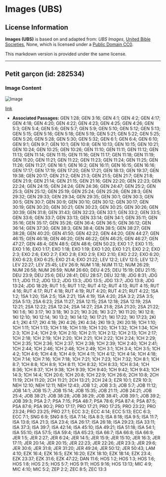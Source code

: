 # Images (UBS)

## License Information

**Images (UBS)** is based on and adapted from: _UBS Images_, [United Bible Societies](https://unitedbiblesocieties.org/), None, which is licensed under a [Public Domain CC0](https://creativecommons.org/public-domain/cc0/).

This markdown version is provided under the same license.



--------------------------------

## Petit garçon (id: 282534)

### Image Content

![Image](https://cdn.aquifer.bible/aquifer-content/resources/Media/WEB-0049_baby_boy.jpg)

[link](https://cdn.aquifer.bible/aquifer-content/resources/Media/WEB-0049_baby_boy.jpg)

* **Associated Passages:** GEN 1:28; GEN 3:16; GEN 4:1; GEN 4:2; GEN 4:17; GEN 4:18; GEN 4:20; GEN 4:22; GEN 4:23; GEN 4:25; GEN 4:26; GEN 5:3; GEN 5:4; GEN 5:6; GEN 5:7; GEN 5:9; GEN 5:10; GEN 5:12; GEN 5:13; GEN 5:15; GEN 5:16; GEN 5:18; GEN 5:19; GEN 5:21; GEN 5:22; GEN 5:25; GEN 5:26; GEN 5:28; GEN 5:30; GEN 5:32; GEN 6:1; GEN 6:4; GEN 6:10; GEN 9:1; GEN 9:7; GEN 10:1; GEN 10:8; GEN 10:13; GEN 10:15; GEN 10:21; GEN 10:24; GEN 10:25; GEN 10:26; GEN 11:10; GEN 11:11; GEN 11:12; GEN 11:13; GEN 11:14; GEN 11:15; GEN 11:16; GEN 11:17; GEN 11:18; GEN 11:19; GEN 11:20; GEN 11:21; GEN 11:22; GEN 11:23; GEN 11:24; GEN 11:25; GEN 11:26; GEN 11:27; GEN 16:1; GEN 16:2; GEN 16:11; GEN 16:15; GEN 16:16; GEN 17:17; GEN 17:19; GEN 17:20; GEN 17:21; GEN 18:13; GEN 19:37; GEN 19:38; GEN 20:17; GEN 21:2; GEN 21:3; GEN 21:5; GEN 21:7; GEN 21:8; GEN 21:9; GEN 21:14; GEN 21:15; GEN 21:16; GEN 22:20; GEN 22:23; GEN 22:24; GEN 24:15; GEN 24:24; GEN 24:36; GEN 24:47; GEN 25:2; GEN 25:3; GEN 25:12; GEN 25:19; GEN 25:24; GEN 25:26; GEN 28:3; GEN 29:32; GEN 29:33; GEN 29:34; GEN 29:35; GEN 30:1; GEN 30:3; GEN 30:5; GEN 30:7; GEN 30:9; GEN 30:10; GEN 30:12; GEN 30:17; GEN 30:19; GEN 30:20; GEN 30:21; GEN 30:23; GEN 30:25; GEN 30:26; GEN 30:39; GEN 31:8; GEN 31:43; GEN 32:23; GEN 33:1; GEN 33:2; GEN 33:5; GEN 33:6; GEN 33:7; GEN 33:13; GEN 33:14; GEN 34:1; GEN 35:11; GEN 35:16; GEN 35:17; GEN 35:26; GEN 36:4; GEN 36:5; GEN 36:12; GEN 36:14; GEN 37:30; GEN 38:3; GEN 38:4; GEN 38:5; GEN 38:27; GEN 38:28; GEN 40:20; GEN 41:50; GEN 42:22; GEN 44:20; GEN 44:27; GEN 46:15; GEN 46:18; GEN 46:20; GEN 46:22; GEN 46:25; GEN 46:27; GEN 47:27; GEN 48:4; GEN 48:5; GEN 48:6; GEN 50:23; EXO 1:7; EXO 1:15; EXO 1:16; EXO 1:17; EXO 1:18; EXO 1:19; EXO 1:20; EXO 1:21; EXO 2:2; EXO 2:3; EXO 2:6; EXO 2:7; EXO 2:8; EXO 2:9; EXO 2:10; EXO 2:22; EXO 6:20; EXO 6:23; EXO 6:25; EXO 21:4; EXO 21:22; LEV 12:2; LEV 12:5; LEV 12:7; LEV 22:27; LEV 25:45; LEV 26:9; NUM 1:18; NUM 11:12; NUM 26:29; NUM 26:58; NUM 26:59; NUM 26:60; DEU 4:25; DEU 15:19; DEU 21:15; DEU 23:9; DEU 25:6; DEU 28:41; DEU 28:57; DEU 32:18; JDG 8:31; JDG 11:1; JDG 11:2; JDG 13:2; JDG 13:3; JDG 13:5; JDG 13:7; JDG 13:8; JDG 13:24; JDG 18:29; RUT 1:5; RUT 1:12; RUT 4:12; RUT 4:13; RUT 4:15; RUT 4:16; RUT 4:17; RUT 4:18; RUT 4:19; RUT 4:20; RUT 4:21; RUT 4:22; 1SA 1:2; 1SA 1:20; 1SA 2:5; 1SA 2:21; 1SA 4:19; 1SA 4:20; 2SA 3:2; 2SA 3:5; 2SA 5:13; 2SA 6:23; 2SA 11:27; 2SA 12:15; 2SA 12:18; 2SA 12:19; 2SA 12:21; 2SA 12:22; 2SA 12:24; 2SA 14:27; 2SA 21:8; 2SA 21:20; 2SA 21:22; 1KI 1:6; 1KI 3:17; 1KI 3:18; 1KI 3:21; 1KI 3:26; 1KI 3:27; 1KI 11:20; 1KI 12:8; 1KI 12:10; 1KI 12:14; 1KI 13:2; 1KI 14:12; 1KI 17:21; 1KI 17:22; 1KI 17:23; 2KI 4:1; 2KI 4:17; 2KI 4:18; 2KI 4:26; 2KI 4:34; 2KI 19:3; 2KI 20:18; 1CH 1:10; 1CH 1:11; 1CH 1:13; 1CH 1:18; 1CH 1:19; 1CH 1:20; 1CH 1:32; 1CH 1:34; 1CH 2:3; 1CH 2:4; 1CH 2:9; 1CH 2:10; 1CH 2:11; 1CH 2:12; 1CH 2:13; 1CH 2:17; 1CH 2:18; 1CH 2:19; 1CH 2:20; 1CH 2:21; 1CH 2:22; 1CH 2:24; 1CH 2:29; 1CH 2:35; 1CH 2:36; 1CH 2:37; 1CH 2:38; 1CH 2:39; 1CH 2:40; 1CH 2:41; 1CH 2:44; 1CH 2:46; 1CH 2:48; 1CH 2:49; 1CH 3:1; 1CH 3:4; 1CH 3:5; 1CH 4:2; 1CH 4:6; 1CH 4:8; 1CH 4:9; 1CH 4:11; 1CH 4:12; 1CH 4:14; 1CH 4:18; 1CH 7:14; 1CH 7:16; 1CH 7:18; 1CH 7:21; 1CH 7:23; 1CH 7:32; 1CH 8:1; 1CH 8:7; 1CH 8:8; 1CH 8:9; 1CH 8:11; 1CH 8:32; 1CH 8:33; 1CH 8:34; 1CH 8:36; 1CH 8:37; 1CH 9:38; 1CH 9:39; 1CH 9:40; 1CH 9:42; 1CH 9:43; 1CH 14:3; 1CH 14:4; 1CH 20:6; 1CH 20:8; 1CH 22:9; 1CH 26:6; 2CH 10:8; 2CH 11:19; 2CH 11:20; 2CH 11:21; 2CH 13:21; 2CH 24:3; EZR 10:1; EZR 10:3; NEH 12:10; NEH 12:11; NEH 12:43; JOB 1:2; JOB 3:3; JOB 5:7; JOB 11:12; JOB 14:1; JOB 15:7; JOB 15:14; JOB 15:35; JOB 21:11; JOB 24:21; JOB 25:4; JOB 38:21; JOB 38:28; JOB 38:29; JOB 38:41; JOB 39:1; JOB 39:2; JOB 39:3; PSA 2:7; PSA 7:15; PSA 48:7; PSA 78:6; PSA 87:4; PSA 87:5; PSA 87:6; PSA 90:2; PRO 17:17; PRO 17:21; PRO 17:25; PRO 23:22; PRO 23:24; PRO 23:25; PRO 27:1; ECC 3:2; ECC 4:14; ECC 5:13; ECC 6:3; ECC 7:1; SNG 6:9; SNG 8:5; ISA 7:14; ISA 8:3; ISA 8:18; ISA 9:5; ISA 11:7; ISA 13:8; ISA 21:3; ISA 23:4; ISA 26:17; ISA 26:18; ISA 29:23; ISA 33:11; ISA 37:3; ISA 39:7; ISA 42:14; ISA 45:10; ISA 49:21; ISA 51:18; ISA 54:1; ISA 55:10; ISA 57:5; ISA 59:4; ISA 65:23; ISA 66:7; ISA 66:8; ISA 66:9; JER 1:5; JER 2:27; JER 6:24; JER 14:5; JER 15:9; JER 15:10; JER 16:3; JER 17:11; JER 20:14; JER 20:15; JER 22:23; JER 22:26; JER 23:3; JER 29:6; JER 30:6; JER 31:8; JER 31:20; JER 49:24; JER 50:12; JER 50:43; LAM 4:10; EZK 16:4; EZK 16:5; EZK 16:20; EZK 18:10; EZK 18:14; EZK 23:4; EZK 23:37; EZK 31:6; EZK 47:22; DAN 11:6; HOS 1:2; HOS 1:3; HOS 1:6; HOS 1:8; HOS 2:5; HOS 5:7; HOS 9:11; HOS 9:16; HOS 13:13; MIC 4:9; MIC 4:10; MIC 5:2; ZEP 2:2; ZEC 8:5; ZEC 13:3


